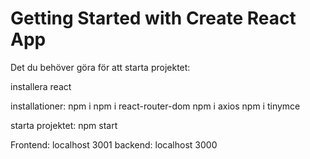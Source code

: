 # Getting Started with Create React App

Det du behöver göra för att starta projektet:

installera react

installationer:
npm i
npm i react-router-dom
npm i axios
npm i tinymce

starta projektet:
npm start

Frontend: localhost 3001
backend: localhost 3000
